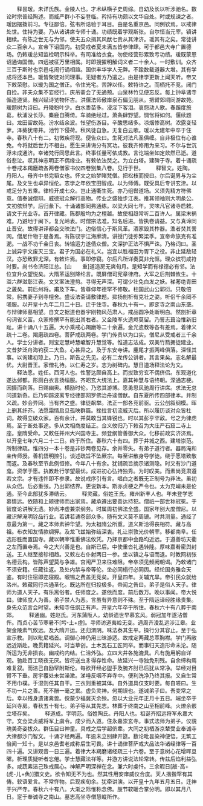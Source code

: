 <!-- { "loadSidebar": true } -->
　　释昙瑗。未详氏族。金陵人也。才术纵横子史周综。自幼及长以听涉驰名。数论时宗普经陶述。而威严群小不妄登临。矜持有功颇以文华自处。时或规谏之者。瑗因摆拨前习。专征鄙倍。弦韦所诰验于耳目。由是名重京邑。同例钦焉。以戒律处世。住持为要。乃从诸讲席专师十诵。功绩既着学观斯张。自尔恒当元宰。镇讲相续。有陈之世无与为邻。使夫五众揖其风猷七贵从其津济。瑗其有之矣。常徒讲众二百余人。宣帝下诏国内。初受戒者夏未满五皆参律肆。可于都邑大寺广置德场。仍敕瑗总知监检明示科举。有司准给衣食。勿使经营形累致亏功绩。瑗既蒙恩诏通诲国僧。四远被征万里相属。时即搜擢明解词义者二十余人。一时敷训。众齐三百于斯时也京邑屯闹行诵相諠。国供丰华学人无弊。不踰数载道器大增。其有学成将还本邑。瑗皆聚徒对问理事。无疑者方乃遣之。由是律学更新上闻天听。帝又下敕荣慰。以瑗为国之僧正。令住光宅。苦辞以任。敕特许之。而栖托不竞。闭门自捡。非夫众集不妄经行。庆吊斋会了无通预。山泉林竹见便忘反。每上钟阜诸寺偱造道贤。触兴赋诗览物怀古。洪偃法师傲岸泉石偏见朋从。把臂郊垌同游故苑。瑗题树为诗曰。丹陵粉叶少。白水黍苗多。浸淫下客泪。哀怨动人歌。春蹊度旅葛。秋浦没长莎。麋鹿自腾倚。车骑绝经过。萧条肆野望。惆怅将如何。偃续题曰。龙田留故苑。汾水结余波。怅望伤游目。辛酸思绪多。凉烟惨高树。浓露变轻萝。泽葵犹带井。池竹下侵荷。秋风徒自急。无复白云歌。瑗以太建年中卒于住寺。春秋八十有二。初微疾将现。便告众曰。生死对法凡圣俱缠。自非极位有心谁免。今将就后世力不相由。愿生来讲诲分有冥功。彼我齐修用为来习。不尔与世沉浮未成通济。幸诸梵行同思此言。终事任量可依成教。言讫端坐如定欻然已逝。道俗悲泣。叹其神志明正不偶缘业。有敕依法焚之。为立白塔。建碑于寺。着十诵疏十卷戒本羯磨疏各两卷僧家书仪四卷别集八卷。见行于世。
　　释智文。姓陶。丹阳人。母齐中书完韬女也。怀文之始梦睹梵僧。把松枝而授曰。尔后诞男与为尘尾。及文生也卓异恒伦。志学之年依宝田智成。以为师傅。既受具后专讲玄津。以戒足分为五乘。律检开成七众。岂止通衢生死。亦乃组辔道场。义须先精方符佛意。值奉诚僧辩。威德冠众解行高物。传业之盛独步江表。推其领袖则大明彖公。文初依辩学。后归彖下。十诵诸部罔弗通练。以梁大同七年。灵味凡官诸寺启敕。请文于光业寺。首开律藏。陈郡殷均为之檀越。故使相趋常听二百许人。属梁末祸难。乃避地于闽下。复光岭表。时僧宗法准。知名后进。皆执卷请益。又与真谛同止晋安。故得讲译都会交映法门。边俗信心于斯风革。酒家毁其柞器。渔者焚其罟网。僧尼什物于是备焉。有陈驭宇江海廓清。讲授门徒弥繁梁季。宣帝命旅克有准淝。一战不功千金日丧。转输运力遂倩众僧。文深护正法不惧严诛。乃格词曰。圣上诚异宇文废灭三宝。君子为国必在礼义。岂宜以胜福田为胥下之役。非止延敌轻汉。亦恐致罪尤深。有敕许焉。事即停寝。尔后凡所详奏莫非允惬。理众摈罚咸符时要。尚书令济阳江总。[山　　重]道造房无爽旬月。是知学而有禄德必有邻。法位宜升众望悦矣。大隋革运别降纶言。既屏僧司宪章律府。大军之后荆棘攸生。十滥六群滋彰江表。文又案法澄剪。寻得无声深。可谓少壮免白发之妖。稊莠绝青田之薉矣。前后州将。甫及下车。皆尊仰年德罕不修敬。柱国武山公郭衍。只敬倍常。躬携妻子到寺檀舍。盛设法斋请敷律题。抑扬剖析有克壮之姿。听侣千余罔不嗟服。以开皇十九年二月二十日。迁于住寺。春秋九十有一。即窆寺之南山东垄。与辩律师墓相望。自文之据道也器宇刚物风范肃人。戒品圆净处断明白。然剖折章句词省义富。众家修撰罕有能出其右者。又金陵军火遗烬莫留。乃誓志葺治惟新旧趾。讲十诵八十五遍。大小乘戒心羯磨等二十余遍。金光遗教等各有差焉。着律义疏十二卷。羯磨疏四卷。菩萨戒疏两卷。学门传贵以为口实。僧尼从受戒者三千余人。学士分讲者。则宝定慧峙慧巘智升慧觉等。惟道志法成。双美竹箭拥徒建业。文昔梦泛舟海钓获二大鱼。心甚异之。及于东安寺讲。麈尾才振两峰俱落。深怪其事。以询建初琼上。乃曰。斯告之先见。必有二龙传公讲者。其言果矣。志名解最优。大尉晋王。家僧礼待。以仁寿之岁。志为树碑内。慧日道场释法论为文。
　　释法愿。姓任。西河人也。性警达颇自高上。而拔致穷玄不偶侪侣。东观道化遂达邺都。形厕白衣言扬缁服。齐昭玄大统法上。嘉其神慧与语终朝。深通志梗。因摄而剃落。日赐幽奥。横励时伦。乃恣其游博。愿勇思风驰周行讲席。求法无怠问道新奇。后乃仰踪波离专经律部网罗佛治舟迳僧猷。自东夏所传四部律本。并制义疏。妙会异同。当有齐之盛。律徒飙举。法正一部各竞前驱。云公创叙纲模。晖上删其纤芥。法愿霜情启旦孤映群篇。挫拉言初流威灭后。所以履历谈对众皆杜词。故得立破众家。百有余计。并莫敢当其锋锐也。时以其彭亨罕敌。号之为律虎焉。至于断处事途。多从文相商度结正。佥义攸归乃下敕召为大庄严石窟二寺上座。皇隋受命。又敕任并州大兴国寺主。频登纲管善御大众。化移前政实济济焉。以开皇七年六月二十二日。终于所住。春秋六十有四。葬于并城之西。建塔崇范。所制律疏。惟四分一本十卷是非钞两卷见存。余并零失。有弟子道行者。器局淹和亲传师授。善机悟明控引。谈述疏旨不坠厥宗。每至讲散身导学徒。绕于愿塔致敬而返。及春秋至节此例恒修。今年八十有余。犹铺疏旨摘示诸测隐。时又有沙门道龛。资学于愿。执教赴行学望最优。成进初心弘持独秀。为时叹美。而素尚竞肃遵若文宗。才有违忤即不参隶。故说戒序引有言。唱白之者既无正制号为非法。虽初从众侣。后必重张。乃出郭结界。更说新本。斯亦贞梗之严令也。太为克峭未是伦通。至今此部犹多滞结云。
　　释灵藏。俗姓王氏。雍州新丰人也。年未登学志慕情远。依随和上颍律师而出家焉。藏承遵出要善达持犯。僧祇一部世称冠冕。于智度论讲解无遗。妙尚冲虚兼崇纲务。时属周初佛法全盛。国家年别大度僧尼。以藏识解淹明铨品行业。若讲若诵卷部众多。随有文义莫不周镜。时共测量。通经了意最为第一。藏之本师素钟华望。为太祖隋公所重。道义斯洽得丧相符。藏与高祖。布衣知友情款绸狎。及龙飞兹始弥结深衷。礼让崇敦光价朝宰。移都南阜。任选形胜而置国寺。藏以朝宰惟重佛法攸凭。乃择京都中会路均近远。于遵善坊天衢之左而置寺焉。今之大兴善是也。自斯已后。中使重沓礼遇转隆。厚味嘉肴密舆封送。王人继至接轸相趋。又敕左右仆射两日一参。坐以镇之与语而退。时教网初张名德云构。皆陈声望莫与争雄。宫闱严卫来往难阻。帝卒须见频阙朝谒。乃敕诸门不须安籍。任藏往返。及处内禁与帝等伦。坐必同榻行必同舆。经纶国务雅会天鉴。有时住宿即迩寝殿。嚫锡之费盖无竞矣。开皇四年。关辅亢旱。帝引民众就给洛州。敕藏同行共通圣化。既达所在归投极多。帝闻之告曰。弟子是俗人天子。律师为道人天子。有乐离俗者。任师度之。遂依而度。前后数万。晚以事闻。帝大悦曰。律师度人为善。弟子禁人为恶。言虽有异意则不殊。至于隋运译经胜缘贵集。身先众范言会时望。未知寺任纲正有声。开皇六年卒于所住。春秋六十有八葬于南郊。
　　释通幽。姓赵氏。河东蒲阪人。幼龄遗世早慕玄风。弱冠加年遂沾僧仵。而贞心苦节寒暑不[圬-土+虛]。寻师访道夷崄无变。遇周齐淩乱远涉江皋。业架金陵素气攸远。及大隋开运。还归渭阴。味法泰其生平。操行分其容止。至于弘宣示教。则以毗尼唱首。调御心神仍用三昧游适。故戒定两藏总萃胸襟。学门再敞远近斯赴。晚贯籍延兴。时当草创。土木瓦石工匠同举。而事归天造形命未沦。随所运为无非损丧。幽戒约内结。仁洽外弘。立四大井各施漉具。凡有施用躬自详观。驰赴百工晓夜无厌。皆将送虫豸得存性命。故延兴一寺独免刑残。自余缔构焉难复叙。而洁己自励罕附斯伦。每欲开经必盥手及腕齐肘已后犹从常净。举经对目臂不下垂。房宇覆处未尝澡漱。涕唾反咽不弃寺中。便利洗净乃终其报。又自生常不用巾襆。手湿则任其自干。三衣则重被其体。自外道具仅支时要。每自嗟曰。生不功一片之善。死不酬一毫之累。虚负灵神。何期误也。遂诫弟子曰。吾变常之后。幸以残身遗诸禽兽。傥蒙少福冀灭余殃。忽以大业元年正月十五日。端坐卒于延兴寺房。春秋五十有七。弟子等从其先志。林葬于终南之山至相前峰。火燎余骸立塔存矣。
　　释道成。字明范。俗姓陶氏。丹阳人也。祖诞齐招远将军永嘉大守。文佥梁贞威将军上虞令。成少而入道。住永嘉崇玄寺。事式法师为弟子。仪貌瑰美奇姿拔众。群伍目曰神童。具戒之后学超侪辈。大同之初栖游京辇受业奉诚寺大律都沙门智文。十诵才经两遍。年逾未立别肆开筵。数论毗昙染神便悟。无繁工倍闻一知十。是以京邑耆老咸称后生可畏。讲十诵律菩萨戒大品法华诸经律等一百四十遍。又讲观音一日三遍。着律大本羯磨诸经疏三十六卷。至于意树心花增晖旦曜。析理质疑听者忘倦。学士慧藏法祥等。并游方讲说法轮常转。传兹后焰利益弘多。咸蔬素洁己珠戒居心。神解严明深禅在念。兼六时虔忏。三余暇日[敲-高+(虎-儿+魚)]猎文史。欲令知无不为也。然其性用安庠威仪合度。天人揩揩罕有其俦。软语爱言。不常忤物。后现疾旬余。犹牵讲演。以开皇十九年五月五日。迁神于兴严寺。春秋六十有八。大渐之际惟称念佛。肢节软暖合掌分明。即以其月八日。窆于奉诚寺之南山。墓志高坐寺僧慧嵷所作。
